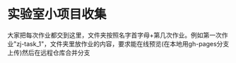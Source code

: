 # 实验室小项目收集
大家把每次作业都交到这里，文件夹按照名字首字母+第几次作业。例如第一次作业"zj-task_1"，文件夹里放作业的内容，要求能在线预览(在本地用gh-pages分支上传)然后在远程仓库合并分支
